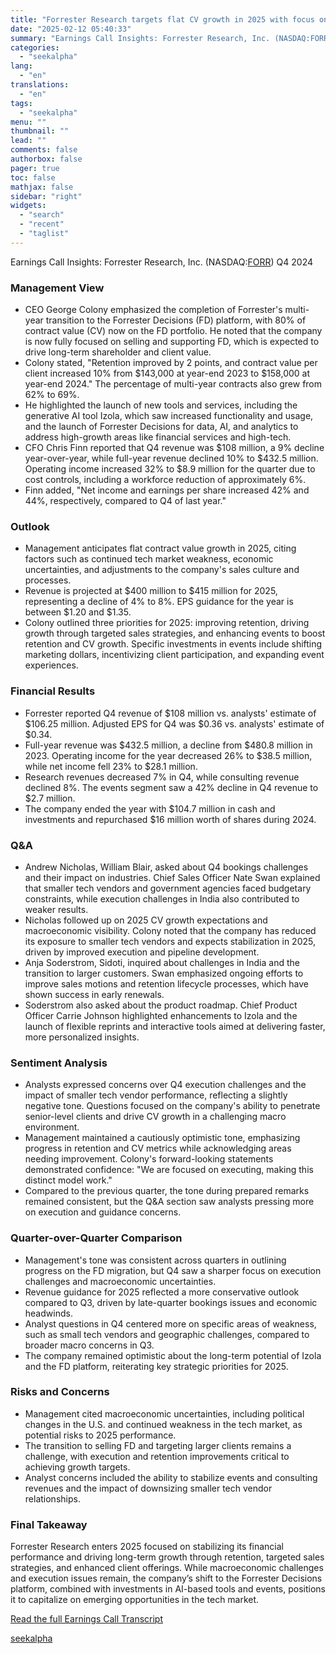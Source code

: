 ```yaml
---
title: "Forrester Research targets flat CV growth in 2025 with focus on retention and sales execution"
date: "2025-02-12 05:40:33"
summary: "Earnings Call Insights: Forrester Research, Inc. (NASDAQ:FORR) Q4 2024 Management View CEO George Colony emphasized the completion of Forrester's multi-year transition to the Forrester Decisions (FD) platform, with 80% of contract value (CV) now on the FD portfolio. He noted that the company is now fully focused on selling and..."
categories:
  - "seekalpha"
lang:
  - "en"
translations:
  - "en"
tags:
  - "seekalpha"
menu: ""
thumbnail: ""
lead: ""
comments: false
authorbox: false
pager: true
toc: false
mathjax: false
sidebar: "right"
widgets:
  - "search"
  - "recent"
  - "taglist"
---
```


Earnings Call Insights: Forrester Research, Inc. (NASDAQ:[FORR](https://seekingalpha.com/symbol/FORR "Forrester Research, Inc.")) Q4 2024

### Management View

* CEO George Colony emphasized the completion of Forrester's multi-year transition to the Forrester Decisions (FD) platform, with 80% of contract value (CV) now on the FD portfolio. He noted that the company is now fully focused on selling and supporting FD, which is expected to drive long-term shareholder and client value.
* Colony stated, "Retention improved by 2 points, and contract value per client increased 10% from $143,000 at year-end 2023 to $158,000 at year-end 2024." The percentage of multi-year contracts also grew from 62% to 69%.
* He highlighted the launch of new tools and services, including the generative AI tool Izola, which saw increased functionality and usage, and the launch of Forrester Decisions for data, AI, and analytics to address high-growth areas like financial services and high-tech.
* CFO Chris Finn reported that Q4 revenue was $108 million, a 9% decline year-over-year, while full-year revenue declined 10% to $432.5 million. Operating income increased 32% to $8.9 million for the quarter due to cost controls, including a workforce reduction of approximately 6%.
* Finn added, "Net income and earnings per share increased 42% and 44%, respectively, compared to Q4 of last year."

### Outlook

* Management anticipates flat contract value growth in 2025, citing factors such as continued tech market weakness, economic uncertainties, and adjustments to the company's sales culture and processes.
* Revenue is projected at $400 million to $415 million for 2025, representing a decline of 4% to 8%. EPS guidance for the year is between $1.20 and $1.35.
* Colony outlined three priorities for 2025: improving retention, driving growth through targeted sales strategies, and enhancing events to boost retention and CV growth. Specific investments in events include shifting marketing dollars, incentivizing client participation, and expanding event experiences.

### Financial Results

* Forrester reported Q4 revenue of $108 million vs. analysts' estimate of $106.25 million. Adjusted EPS for Q4 was $0.36 vs. analysts' estimate of $0.34.
* Full-year revenue was $432.5 million, a decline from $480.8 million in 2023. Operating income for the year decreased 26% to $38.5 million, while net income fell 23% to $28.1 million.
* Research revenues decreased 7% in Q4, while consulting revenue declined 8%. The events segment saw a 42% decline in Q4 revenue to $2.7 million.
* The company ended the year with $104.7 million in cash and investments and repurchased $16 million worth of shares during 2024.

### Q&A

* Andrew Nicholas, William Blair, asked about Q4 bookings challenges and their impact on industries. Chief Sales Officer Nate Swan explained that smaller tech vendors and government agencies faced budgetary constraints, while execution challenges in India also contributed to weaker results.
* Nicholas followed up on 2025 CV growth expectations and macroeconomic visibility. Colony noted that the company has reduced its exposure to smaller tech vendors and expects stabilization in 2025, driven by improved execution and pipeline development.
* Anja Soderstrom, Sidoti, inquired about challenges in India and the transition to larger customers. Swan emphasized ongoing efforts to improve sales motions and retention lifecycle processes, which have shown success in early renewals.
* Soderstrom also asked about the product roadmap. Chief Product Officer Carrie Johnson highlighted enhancements to Izola and the launch of flexible reprints and interactive tools aimed at delivering faster, more personalized insights.

### Sentiment Analysis

* Analysts expressed concerns over Q4 execution challenges and the impact of smaller tech vendor performance, reflecting a slightly negative tone. Questions focused on the company's ability to penetrate senior-level clients and drive CV growth in a challenging macro environment.
* Management maintained a cautiously optimistic tone, emphasizing progress in retention and CV metrics while acknowledging areas needing improvement. Colony's forward-looking statements demonstrated confidence: "We are focused on executing, making this distinct model work."
* Compared to the previous quarter, the tone during prepared remarks remained consistent, but the Q&A section saw analysts pressing more on execution and guidance concerns.

### Quarter-over-Quarter Comparison

* Management's tone was consistent across quarters in outlining progress on the FD migration, but Q4 saw a sharper focus on execution challenges and macroeconomic uncertainties.
* Revenue guidance for 2025 reflected a more conservative outlook compared to Q3, driven by late-quarter bookings issues and economic headwinds.
* Analyst questions in Q4 centered more on specific areas of weakness, such as small tech vendors and geographic challenges, compared to broader macro concerns in Q3.
* The company remained optimistic about the long-term potential of Izola and the FD platform, reiterating key strategic priorities for 2025.

### Risks and Concerns

* Management cited macroeconomic uncertainties, including political changes in the U.S. and continued weakness in the tech market, as potential risks to 2025 performance.
* The transition to selling FD and targeting larger clients remains a challenge, with execution and retention improvements critical to achieving growth targets.
* Analyst concerns included the ability to stabilize events and consulting revenues and the impact of downsizing smaller tech vendor relationships.

### Final Takeaway

Forrester Research enters 2025 focused on stabilizing its financial performance and driving long-term growth through retention, targeted sales strategies, and enhanced client offerings. While macroeconomic challenges and execution issues remain, the company’s shift to the Forrester Decisions platform, combined with investments in AI-based tools and events, positions it to capitalize on emerging opportunities in the tech market.

[Read the full Earnings Call Transcript](https://seekingalpha.com/symbol/FORR/earnings/transcripts)

[seekalpha](https://seekingalpha.com/news/4406589-forrester-research-targets-flat-cv-growth-in-2025-with-focus-on-retention-and-sales-execution)
